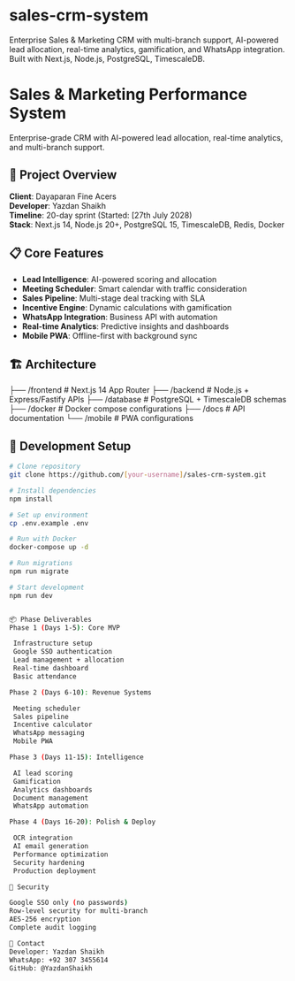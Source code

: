 # sales-crm-system
Enterprise Sales &amp; Marketing CRM with multi-branch support, AI-powered lead allocation, real-time analytics, gamification, and WhatsApp integration. Built with Next.js, Node.js, PostgreSQL, TimescaleDB.
# Sales & Marketing Performance System

Enterprise-grade CRM with AI-powered lead allocation, real-time analytics, and multi-branch support.

## 🚀 Project Overview

**Client**: Dayaparan Fine Acers  
**Developer**: Yazdan Shaikh  
**Timeline**: 20-day sprint (Started: [27th July 2028)  
**Stack**: Next.js 14, Node.js 20+, PostgreSQL 15, TimescaleDB, Redis, Docker

## 📋 Core Features

- **Lead Intelligence**: AI-powered scoring and allocation
- **Meeting Scheduler**: Smart calendar with traffic consideration  
- **Sales Pipeline**: Multi-stage deal tracking with SLA
- **Incentive Engine**: Dynamic calculations with gamification
- **WhatsApp Integration**: Business API with automation
- **Real-time Analytics**: Predictive insights and dashboards
- **Mobile PWA**: Offline-first with background sync

## 🏗️ Architecture
├── /frontend          # Next.js 14 App Router
├── /backend          # Node.js + Express/Fastify APIs
├── /database         # PostgreSQL + TimescaleDB schemas
├── /docker          # Docker compose configurations
├── /docs            # API documentation
└── /mobile          # PWA configurations

## 🔧 Development Setup

```bash
# Clone repository
git clone https://github.com/[your-username]/sales-crm-system.git

# Install dependencies
npm install

# Set up environment
cp .env.example .env

# Run with Docker
docker-compose up -d

# Run migrations
npm run migrate

# Start development
npm run dev


📦 Phase Deliverables
Phase 1 (Days 1-5): Core MVP

 Infrastructure setup
 Google SSO authentication
 Lead management + allocation
 Real-time dashboard
 Basic attendance

Phase 2 (Days 6-10): Revenue Systems

 Meeting scheduler
 Sales pipeline
 Incentive calculator
 WhatsApp messaging
 Mobile PWA

Phase 3 (Days 11-15): Intelligence

 AI lead scoring
 Gamification
 Analytics dashboards
 Document management
 WhatsApp automation

Phase 4 (Days 16-20): Polish & Deploy

 OCR integration
 AI email generation
 Performance optimization
 Security hardening
 Production deployment

🔐 Security

Google SSO only (no passwords)
Row-level security for multi-branch
AES-256 encryption
Complete audit logging

📱 Contact
Developer: Yazdan Shaikh
WhatsApp: +92 307 3455614
GitHub: @YazdanShaikh



